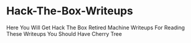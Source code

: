 # Hack-The-Box-Writeups
Here You Will Get Hack The Box Retired Machine Writeups
For Reading These Writeups You Should Have Cherry Tree
